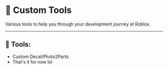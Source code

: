 # 🎉 Custom Tools
Various tools to help you through your development journey at Roblox.

---

🚀 Tools:
-
* Custom Decal/Photo2Parts
* That's it for now lol
